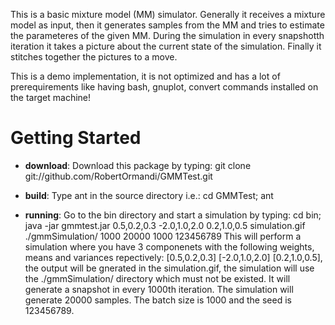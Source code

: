This is a basic mixture model (MM) simulator. Generally it receives a mixture model as input, then it generates samples from the MM and tries to estimate the parameteres of the given MM. During the simulation in every snapshotth iteration it takes a picture about the current state of the simulation. Finally it stitches together the pictures to a move.

This is a demo implementation, it is not optimized and has a lot of prerequirements like having bash, gnuplot, convert commands installed on the target machine! 

Getting Started
===============

* __download__: Download this package by typing: git clone git://github.com/RobertOrmandi/GMMTest.git 

* __build__: Type ant in the source directory i.e.: cd GMMTest; ant

* __running__: Go to the bin directory and start a simulation by typing: cd bin; java -jar gmmtest.jar 0.5,0.2,0.3 -2.0,1.0,2.0 0.2,1.0,0.5 simulation.gif ./gmmSimulation/ 1000 20000 1000 123456789 This will perform a simulation where you have 3 componenets with the following weights, means and variances repectively: [0.5,0.2,0.3] [-2.0,1.0,2.0] [0.2,1.0,0.5], the output will be gnerated in the simulation.gif, the simulation will use the ./gmmSimulation/ directory which must not be existed. It will generate a snapshot in every 1000th iteration. The simulation will generate 20000 samples. The batch size is 1000 and the seed is 123456789. 


